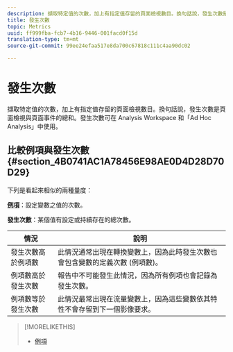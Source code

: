 ```yaml
---
description: 擷取特定值的次數，加上有指定值存留的頁面檢視數目。換句話說，發生次數是頁面檢視與頁面事件的總和。發生次數可在 Analysis Workspace 和「Ad Hoc Analysis」中使用。
title: 發生次數
topic: Metrics
uuid: ff999fba-fcb7-4b16-9446-001facd0f15d
translation-type: tm+mt
source-git-commit: 99ee24efaa517e8da700c67818c111c4aa90dc02

---
```



# 發生次數

擷取特定值的次數，加上有指定值存留的頁面檢視數目。換句話說，發生次數是頁面檢視與頁面事件的總和。發生次數可在 Analysis Workspace 和「Ad Hoc Analysis」中使用。

## 比較例項與發生次數 {#section_4B0741AC1A78456E98AE0D4D28D70D29}

下列是看起來相似的兩種量度：

**[例項](/help/components/c-variables/c-metrics/metrics-instance.md)**：設定變數之值的次數。

**發生次數**：某個值有設定或持續存在的總次數。

| 情況 | 說明 |
|---|---|
| 發生次數高於例項數 | 此情況通常出現在轉換變數上，因為此時發生次數也會包含變數的定義次數 (例項數)。 |
| 例項數高於發生次數 | 報告中不可能發生此情況，因為所有例項也會記錄為發生次數。 |
| 例項數等於發生次數 | 此情況最常出現在流量變數上，因為這些變數依其特性不會存留到下一個影像要求。 |

>[!MORELIKETHIS]
>
>* [例項](/help/components/c-variables/c-metrics/metrics-instance.md)

